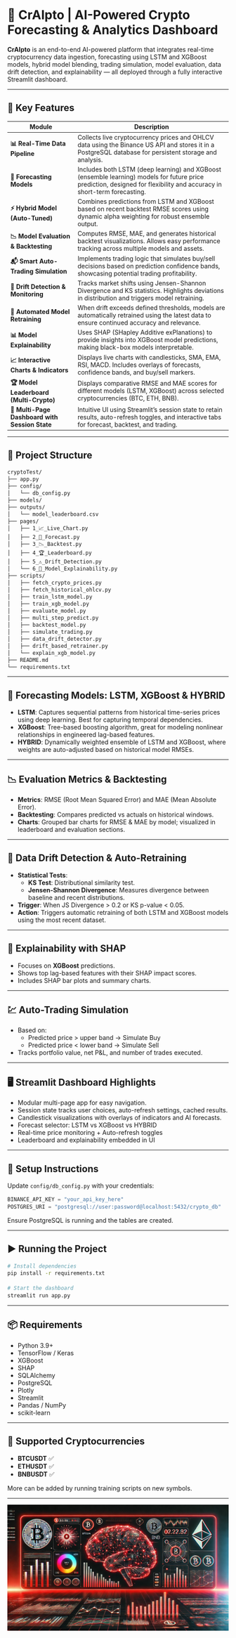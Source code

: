 
# 🤖 CrAIpto | AI-Powered Crypto Forecasting & Analytics Dashboard

**CrAIpto** is an end-to-end AI-powered platform that integrates real-time cryptocurrency data ingestion, forecasting using LSTM and XGBoost models, hybrid model blending, trading simulation, model evaluation, data drift detection, and explainability — all deployed through a fully interactive Streamlit dashboard.

---

## 🚀 Key Features

| Module | Description |
|--------|-------------|
| **📊 Real-Time Data Pipeline** | Collects live cryptocurrency prices and OHLCV data using the Binance US API and stores it in a PostgreSQL database for persistent storage and analysis. |
| **🧠 Forecasting Models** | Includes both LSTM (deep learning) and XGBoost (ensemble learning) models for future price prediction, designed for flexibility and accuracy in short-term forecasting. |
| **⚡ Hybrid Model (Auto-Tuned)** | Combines predictions from LSTM and XGBoost based on recent backtest RMSE scores using dynamic alpha weighting for robust ensemble output. |
| **📉 Model Evaluation & Backtesting** | Computes RMSE, MAE, and generates historical backtest visualizations. Allows easy performance tracking across multiple models and assets. |
| **📬 Smart Auto-Trading Simulation** | Implements trading logic that simulates buy/sell decisions based on prediction confidence bands, showcasing potential trading profitability. |
| **📡 Drift Detection & Monitoring** | Tracks market shifts using Jensen-Shannon Divergence and KS statistics. Highlights deviations in distribution and triggers model retraining. |
| **🔁 Automated Model Retraining** | When drift exceeds defined thresholds, models are automatically retrained using the latest data to ensure continued accuracy and relevance. |
| **📊 Model Explainability** | Uses SHAP (SHapley Additive exPlanations) to provide insights into XGBoost model predictions, making black-box models interpretable. |
| **📈 Interactive Charts & Indicators** | Displays live charts with candlesticks, SMA, EMA, RSI, MACD. Includes overlays of forecasts, confidence bands, and buy/sell markers. |
| **🏆 Model Leaderboard (Multi-Crypto)** | Displays comparative RMSE and MAE scores for different models (LSTM, XGBoost) across selected cryptocurrencies (BTC, ETH, BNB). |
| **🧩 Multi-Page Dashboard with Session State** | Intuitive UI using Streamlit’s session state to retain results, auto-refresh toggles, and interactive tabs for forecast, backtest, and trading. |

---

## 📁 Project Structure

```
cryptoTest/
├── app.py                         
├── config/
│   └── db_config.py               
├── models/                        
├── outputs/
│   └── model_leaderboard.csv     
├── pages/                         
│   ├── 1_📈_Live_Chart.py
│   ├── 2_🔮_Forecast.py
│   ├── 3_📉_Backtest.py
│   ├── 4_🏆_Leaderboard.py
│   ├── 5_⚠️_Drift_Detection.py
│   └── 6_🧠_Model_Explainability.py
├── scripts/                       
│   ├── fetch_crypto_prices.py
│   ├── fetch_historical_ohlcv.py
│   ├── train_lstm_model.py
│   ├── train_xgb_model.py
│   ├── evaluate_model.py
│   ├── multi_step_predict.py
│   ├── backtest_model.py
│   ├── simulate_trading.py
│   ├── data_drift_detector.py
│   ├── drift_based_retrainer.py
│   └── explain_xgb_model.py
├── README.md
└── requirements.txt
```

---

## 🧠 Forecasting Models: LSTM, XGBoost & HYBRID

- **LSTM**: Captures sequential patterns from historical time-series prices using deep learning. Best for capturing temporal dependencies.
- **XGBoost**: Tree-based boosting algorithm, great for modeling nonlinear relationships in engineered lag-based features.
- **HYBRID**: Dynamically weighted ensemble of LSTM and XGBoost, where weights are auto-adjusted based on historical model RMSEs.

---

## 📉 Evaluation Metrics & Backtesting

- **Metrics**: RMSE (Root Mean Squared Error) and MAE (Mean Absolute Error).
- **Backtesting**: Compares predicted vs actuals on historical windows.
- **Charts**: Grouped bar charts for RMSE & MAE by model; visualized in leaderboard and evaluation sections.

---

## 📡 Data Drift Detection & Auto-Retraining

- **Statistical Tests**: 
  - **KS Test**: Distributional similarity test.
  - **Jensen-Shannon Divergence**: Measures divergence between baseline and recent distributions.
- **Trigger**: When JS Divergence > 0.2 or KS p-value < 0.05.
- **Action**: Triggers automatic retraining of both LSTM and XGBoost models using the most recent dataset.

---

## 🧠 Explainability with SHAP

- Focuses on **XGBoost** predictions.
- Shows top lag-based features with their SHAP impact scores.
- Includes SHAP bar plots and summary charts.

---

## 💹 Auto-Trading Simulation

- Based on:
  - Predicted price > upper band → Simulate Buy
  - Predicted price < lower band → Simulate Sell
- Tracks portfolio value, net P&L, and number of trades executed.

---

## 🖥️ Streamlit Dashboard Highlights

- Modular multi-page app for easy navigation.
- Session state tracks user choices, auto-refresh settings, cached results.
- Candlestick visualizations with overlays of indicators and AI forecasts.
- Forecast selector: LSTM vs XGBoost vs HYBRID
- Real-time price monitoring + Auto-refresh toggles
- Leaderboard and explainability embedded in UI

---

## 🔐 Setup Instructions

Update `config/db_config.py` with your credentials:

```python
BINANCE_API_KEY = "your_api_key_here"
POSTGRES_URI = "postgresql://user:password@localhost:5432/crypto_db"
```

Ensure PostgreSQL is running and the tables are created.

---

## ▶️ Running the Project

```bash
# Install dependencies
pip install -r requirements.txt

# Start the dashboard
streamlit run app.py
```

---

## 📦 Requirements

- Python 3.9+
- TensorFlow / Keras
- XGBoost
- SHAP
- SQLAlchemy
- PostgreSQL
- Plotly
- Streamlit
- Pandas / NumPy
- scikit-learn

---

## 🧪 Supported Cryptocurrencies

- **BTCUSDT** ✅
- **ETHUSDT** ✅
- **BNBUSDT** ✅

More can be added by running training scripts on new symbols.

---

![alt text](image.png)


